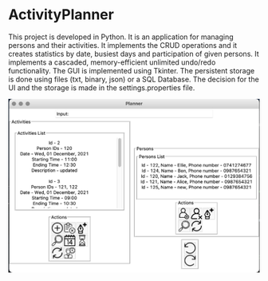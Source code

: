 # ActivityPlanner

This project is developed in Python. It is an application for managing persons and their activities.
It implements the CRUD operations and it creates statistics by date, busiest days and participation of given persons.
It implements a cascaded, memory-efficient unlimited undo/redo functionality. The GUI is implemented using Tkinter.
The persistent storage is done using files (txt, binary, json) or a SQL Database. 
The decision for the UI and the storage is made in the settings.properties file.


![alt text](https://github.com/AndreeaPloscar/ActivityPlanner/blob/main/Screen%20Shot%202022-03-30%20at%207.50.12%20PM.png)
